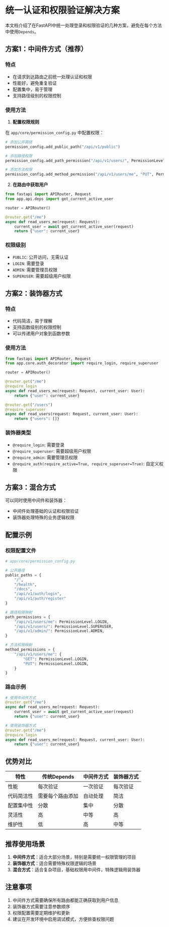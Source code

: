 # 统一认证和权限验证解决方案

本文档介绍了在FastAPI中统一处理登录和权限验证的几种方案，避免在每个方法中使用`Depends`。

## 方案1：中间件方式（推荐）

### 特点
- 在请求到达路由之前统一处理认证和权限
- 性能好，避免重复验证
- 配置集中，易于管理
- 支持路径级别的权限控制

### 使用方法

1. **配置权限规则**

在 `app/core/permission_config.py` 中配置权限：

```python
# 添加公开路径
permission_config.add_public_path("/api/v1/public")

# 添加路径权限
permission_config.add_path_permission("/api/v1/users/", PermissionLevel.SUPERUSER)

# 添加方法权限
permission_config.add_method_permission("/api/v1/users/me", "PUT", PermissionLevel.LOGIN)
```

2. **在路由中获取用户**

```python
from fastapi import APIRouter, Request
from app.api.deps import get_current_active_user

router = APIRouter()

@router.get("/me")
async def read_users_me(request: Request):
    current_user = await get_current_active_user(request)
    return {"user": current_user}
```

### 权限级别

- `PUBLIC`: 公开访问，无需认证
- `LOGIN`: 需要登录
- `ADMIN`: 需要管理员权限
- `SUPERUSER`: 需要超级用户权限

## 方案2：装饰器方式

### 特点
- 代码简洁，易于理解
- 支持函数级别的权限控制
- 可以传递用户对象到函数参数

### 使用方法

```python
from fastapi import APIRouter, Request
from app.core.auth_decorator import require_login, require_superuser

router = APIRouter()

@router.get("/me")
@require_login
async def read_users_me(request: Request, current_user: User):
    return {"user": current_user}

@router.get("/users")
@require_superuser
async def read_users(request: Request, current_user: User):
    return {"users": []}
```

### 装饰器类型

- `@require_login`: 需要登录
- `@require_superuser`: 需要超级用户权限
- `@require_admin`: 需要管理员权限
- `@require_auth(require_active=True, require_superuser=True)`: 自定义权限

## 方案3：混合方式

可以同时使用中间件和装饰器：

- 中间件处理基础的认证和权限验证
- 装饰器处理特殊的业务逻辑权限

## 配置示例

### 权限配置文件

```python
# app/core/permission_config.py

# 公开路径
public_paths = {
    "/",
    "/health",
    "/docs",
    "/api/v1/auth/login",
    "/api/v1/auth/register"
}

# 路径权限映射
path_permissions = {
    "/api/v1/users/me": PermissionLevel.LOGIN,
    "/api/v1/users/": PermissionLevel.SUPERUSER,
    "/api/v1/admin/": PermissionLevel.ADMIN,
}

# 方法权限映射
method_permissions = {
    "/api/v1/users/me": {
        "GET": PermissionLevel.LOGIN,
        "PUT": PermissionLevel.LOGIN,
    }
}
```

### 路由示例

```python
# 使用中间件方式
@router.get("/me")
async def read_users_me(request: Request):
    current_user = await get_current_active_user(request)
    return {"user": current_user}

# 使用装饰器方式
@router.get("/me")
@require_login
async def read_users_me(request: Request, current_user: User):
    return {"user": current_user}
```

## 优势对比

| 特性 | 传统Depends | 中间件方式 | 装饰器方式 |
|------|-------------|------------|------------|
| 性能 | 每次验证 | 一次验证 | 每次验证 |
| 代码简洁性 | 需要每个路由添加 | 自动处理 | 简洁 |
| 配置集中性 | 分散 | 集中 | 分散 |
| 灵活性 | 高 | 中等 | 高 |
| 维护性 | 低 | 高 | 中等 |

## 推荐使用场景

1. **中间件方式**：适合大部分场景，特别是需要统一权限管理的项目
2. **装饰器方式**：适合需要特殊权限逻辑的场景
3. **混合方式**：适合复杂项目，基础权限用中间件，特殊逻辑用装饰器

## 注意事项

1. 中间件方式需要确保所有路由都能正确获取到用户信息
2. 装饰器方式需要注意参数顺序
3. 权限配置需要定期维护和更新
4. 建议在开发环境中启用调试模式，方便排查权限问题 